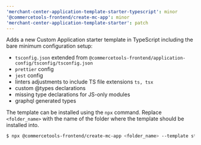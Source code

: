 ```yaml
---
'merchant-center-application-template-starter-typescript': minor
'@commercetools-frontend/create-mc-app': minor
'merchant-center-application-template-starter': patch
---
```


Adds a new Custom Application starter template in TypeScript including the bare minimum configuration setup:

- `tsconfig.json` extended from `@commercetools-frontend/application-config/tsconfig/tsconfig.json`
- `prettier` config
- `jest` config
- linters adjustments to include TS file extensions `ts, tsx`
- custom @types declarations
- missing type declarations for JS-only modules
- graphql generated types

The template can be installed using the `npx` command. Replace `<folder_name>` with the name of the folder where the template should be installed into.

```bash
$ npx @commercetools-frontend/create-mc-app <folder_name> --template starter-typescript
```
